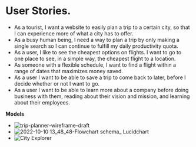 # User Stories.

- As a tourist, I want a website to easily plan a trip to a certain city, so that I can experience more of what a city has to offer.
- As a busy human being, I need a way to plan a trip by only making a single search so I can continue to fulfill my daily productivity quota.
- As a user, I like to see the cheapest options on flights. I want to go to one place to see, in a simple way, the cheapest flight to a location.
- As someone with a flexible schedule, I want to find a flight within a range of dates that maximizes money saved.
- As a user I want to be able to save a trip to come back to later, before I decide whether or not I want to go.
- As a user I want to be able to learn more about a company before doing business with them, reading about their vision and mission, and learning about their employees.

**Models**

- ![trip-planner-wireframe-draft](https://user-images.githubusercontent.com/108303424/194932855-3f56f6a6-050f-42be-8ac3-0eff841bafe0.png)
- ![2022-10-10 13_48_48-Flowchart schema_ Lucidchart](https://user-images.githubusercontent.com/108303424/194932896-49498b5b-d543-4c22-aeae-6d9d25d741b6.png)
- ![City Explorer](https://user-images.githubusercontent.com/108303424/194933000-5006a05c-4b67-4566-8757-3ae5b6ea819e.png)
